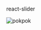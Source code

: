 react-slider

![pokpok](https://user-images.githubusercontent.com/73972922/173727438-b7271356-2c4c-445f-9fd6-b61cc9dcde9e.gif)
